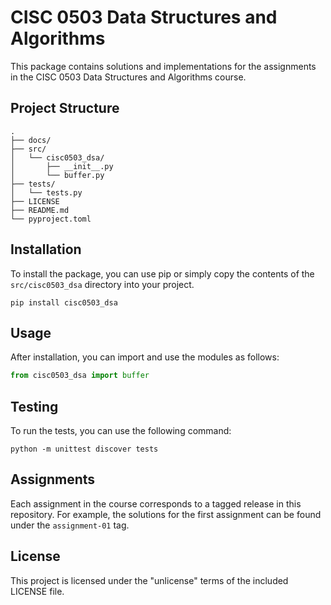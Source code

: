# CISC 0503 Data Structures and Algorithms

This package contains solutions and implementations for the assignments in the CISC 0503 Data Structures and Algorithms course.

## Project Structure

```
.
├── docs/
├── src/
│   └── cisc0503_dsa/
│       ├── __init__.py
│       └── buffer.py
├── tests/
│   └── tests.py
├── LICENSE
├── README.md
└── pyproject.toml
```

## Installation

To install the package, you can use pip or simply copy the contents of the `src/cisc0503_dsa` directory into your project.

```
pip install cisc0503_dsa
```

## Usage

After installation, you can import and use the modules as follows:

```python
from cisc0503_dsa import buffer
```

## Testing

To run the tests, you can use the following command:

```
python -m unittest discover tests
```

## Assignments

Each assignment in the course corresponds to a tagged release in this repository. For example, the solutions for the first assignment can be found under the `assignment-01` tag.

## License

This project is licensed under the "unlicense" terms of the included LICENSE file.


